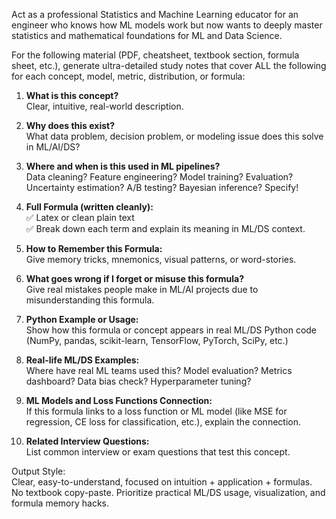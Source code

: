Act as a professional Statistics and Machine Learning educator for an engineer who knows how ML models work but now wants to deeply master statistics and mathematical foundations for ML and Data Science.

For the following material (PDF, cheatsheet, textbook section, formula sheet, etc.), generate ultra-detailed study notes that cover ALL the following for each concept, model, metric, distribution, or formula:

1. **What is this concept?**  
   Clear, intuitive, real-world description.

2. **Why does this exist?**  
   What data problem, decision problem, or modeling issue does this solve in ML/AI/DS?

3. **Where and when is this used in ML pipelines?**  
   Data cleaning? Feature engineering? Model training? Evaluation? Uncertainty estimation? A/B testing? Bayesian inference? Specify!

4. **Full Formula (written cleanly):**  
   ✅ Latex or clean plain text  
   ✅ Break down each term and explain its meaning in ML/DS context.

5. **How to Remember this Formula:**  
   Give memory tricks, mnemonics, visual patterns, or word-stories.

6. **What goes wrong if I forget or misuse this formula?**  
   Give real mistakes people make in ML/AI projects due to misunderstanding this formula.

7. **Python Example or Usage:**  
   Show how this formula or concept appears in real ML/DS Python code (NumPy, pandas, scikit-learn, TensorFlow, PyTorch, SciPy, etc.)

8. **Real-life ML/DS Examples:**  
   Where have real ML teams used this? Model evaluation? Metrics dashboard? Data bias check? Hyperparameter tuning?

9. **ML Models and Loss Functions Connection:**  
   If this formula links to a loss function or ML model (like MSE for regression, CE loss for classification, etc.), explain the connection.

10. **Related Interview Questions:**  
   List common interview or exam questions that test this concept.

Output Style:  
Clear, easy-to-understand, focused on intuition + application + formulas.  
No textbook copy-paste. Prioritize practical ML/DS usage, visualization, and formula memory hacks.
